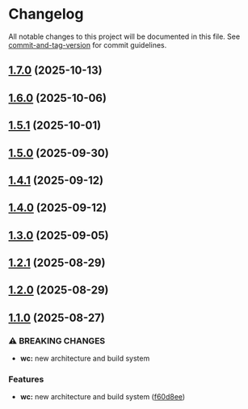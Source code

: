 # Changelog

All notable changes to this project will be documented in this file. See [commit-and-tag-version](https://github.com/absolute-version/commit-and-tag-version) for commit guidelines.

## [1.7.0](https://github.com/GIP-RECIA/recia-ui/compare/ui-webcomponents/v1.6.0...ui-webcomponents/v1.7.0) (2025-10-13)

## [1.6.0](https://github.com/GIP-RECIA/recia-ui/compare/ui-webcomponents/v1.5.1...ui-webcomponents/v1.6.0) (2025-10-06)

## [1.5.1](https://github.com/GIP-RECIA/recia-ui/compare/ui-webcomponents/v1.5.0...ui-webcomponents/v1.5.1) (2025-10-01)

## [1.5.0](https://github.com/GIP-RECIA/recia-ui/compare/ui-webcomponents/v1.4.1...ui-webcomponents/v1.5.0) (2025-09-30)

## [1.4.1](https://github.com/GIP-RECIA/recia-ui/compare/ui-webcomponents/v1.4.0...ui-webcomponents/v1.4.1) (2025-09-12)

## [1.4.0](https://github.com/GIP-RECIA/recia-ui/compare/ui-webcomponents/v1.3.0...ui-webcomponents/v1.4.0) (2025-09-12)

## [1.3.0](https://github.com/GIP-RECIA/recia-ui/compare/ui-webcomponents/v1.2.1...ui-webcomponents/v1.3.0) (2025-09-05)

## [1.2.1](https://github.com/GIP-RECIA/recia-ui/compare/ui-webcomponents/v1.2.0...ui-webcomponents/v1.2.1) (2025-08-29)

## [1.2.0](https://github.com/GIP-RECIA/recia-ui/compare/ui-webcomponents/v1.1.0...ui-webcomponents/v1.2.0) (2025-08-29)

## [1.1.0](https://github.com/GIP-RECIA/recia-ui/compare/ui-webcomponents/v1.0.1...ui-webcomponents/v1.1.0) (2025-08-27)


### ⚠ BREAKING CHANGES

* **wc:** new architecture and build system

### Features

* **wc:** new architecture and build system ([f60d8ee](https://github.com/GIP-RECIA/recia-ui/commit/f60d8ee4b07eaa471908c77f7b173a717fadc41e))
